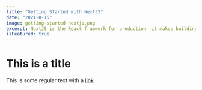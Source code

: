 ```yaml
---
title: "Getting Started with NextJS"
date: "2021-8-15"
image: getting-started-nextjs.png
excerpt: NextJS is the React framwork for production -it makes building fullstack React apps a breeze.
isFeatured: true
---
```


# This is a title

This is some regular text with a [link](https://google.com)

